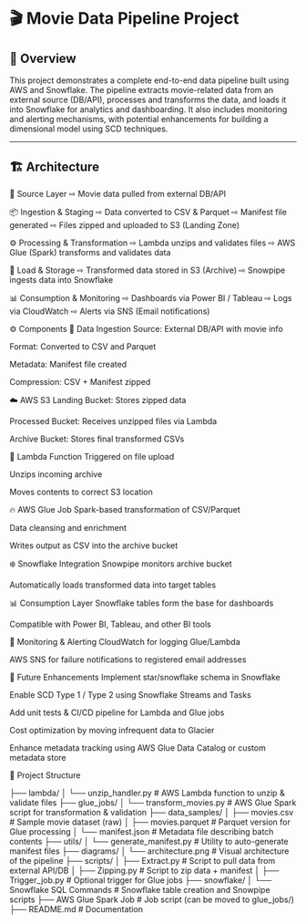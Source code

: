 # 🎬 Movie Data Pipeline Project

## 📌 Overview

This project demonstrates a complete end-to-end data pipeline built using AWS and Snowflake. The pipeline extracts movie-related data from an external source (DB/API), processes and transforms the data, and loads it into Snowflake for analytics and dashboarding. It also includes monitoring and alerting mechanisms, with potential enhancements for building a dimensional model using SCD techniques.

---

## 🏗️ Architecture

📡 Source Layer
    ⇨ Movie data pulled from external DB/API

📦 Ingestion & Staging
    ⇨ Data converted to CSV & Parquet
    ⇨ Manifest file generated
    ⇨ Files zipped and uploaded to S3 (Landing Zone)

⚙️ Processing & Transformation
    ⇨ Lambda unzips and validates files
    ⇨ AWS Glue (Spark) transforms and validates data

🏁 Load & Storage
    ⇨ Transformed data stored in S3 (Archive)
    ⇨ Snowpipe ingests data into Snowflake

📊 Consumption & Monitoring
    ⇨ Dashboards via Power BI / Tableau
    ⇨ Logs via CloudWatch
    ⇨ Alerts via SNS (Email notifications)





⚙️ Components
🔄 Data Ingestion
Source: External DB/API with movie info

Format: Converted to CSV and Parquet

Metadata: Manifest file created

Compression: CSV + Manifest zipped

☁️ AWS S3
Landing Bucket: Stores zipped data

Processed Bucket: Receives unzipped files via Lambda

Archive Bucket: Stores final transformed CSVs

🧩 Lambda Function
Triggered on file upload

Unzips incoming archive

Moves contents to correct S3 location

🔥 AWS Glue Job
Spark-based transformation of CSV/Parquet

Data cleansing and enrichment

Writes output as CSV into the archive bucket

❄️ Snowflake Integration
Snowpipe monitors archive bucket

Automatically loads transformed data into target tables

📊 Consumption Layer
Snowflake tables form the base for dashboards

Compatible with Power BI, Tableau, and other BI tools

🚨 Monitoring & Alerting
CloudWatch for logging Glue/Lambda

AWS SNS for failure notifications to registered email addresses

🌟 Future Enhancements
Implement star/snowflake schema in Snowflake

Enable SCD Type 1 / Type 2 using Snowflake Streams and Tasks

Add unit tests & CI/CD pipeline for Lambda and Glue jobs

Cost optimization by moving infrequent data to Glacier

Enhance metadata tracking using AWS Glue Data Catalog or custom metadata store



📁 Project Structure

├── lambda/
│   └── unzip_handler.py               # AWS Lambda function to unzip & validate files
├── glue_jobs/
│   └── transform_movies.py           # AWS Glue Spark script for transformation & validation
├── data_samples/
│   ├── movies.csv                    # Sample movie dataset (raw)
│   ├── movies.parquet                # Parquet version for Glue processing
│   └── manifest.json                 # Metadata file describing batch contents
├── utils/
│   └── generate_manifest.py          # Utility to auto-generate manifest files
├── diagrams/
│   └── architecture.png              # Visual architecture of the pipeline
├── scripts/
│   ├── Extract.py                    # Script to pull data from external API/DB
│   ├── Zipping.py                    # Script to zip data + manifest
│   ├── Trigger_job.py                # Optional trigger for Glue jobs
├── snowflake/
│   └── Snowflake SQL Commands        # Snowflake table creation and Snowpipe scripts
├── AWS Glue Spark Job                # Job script (can be moved to glue_jobs/)
├── README.md                         # Documentation
